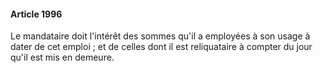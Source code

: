 #### Article 1996

Le mandataire doit l'intérêt des sommes qu'il a employées à son usage à dater de cet emploi ; et de celles dont il est reliquataire à compter du jour qu'il est mis en demeure.

